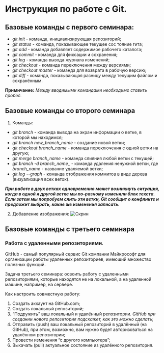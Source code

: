 # Инструкция по работе с Git. #

## Базовые команды с первого семинара:

* *git init* - команда, инициализирующая репозиторий;
* *git status* - команда, показывающее текущее сос тояние гита;
* *git add* - команда добавляет содержимое рабочего каталога;
* *git commit* - команда для фиксации и сохранения;
* *git log* - команда вывода журнала изменений;
* *git checkout* - команда переключения между версиями;
* *git checkout master* - команда для возврата в рабочую версию;
* *git diff* - команда, показывающая разницу между текущим файлом
и сохранённым.

**Примичание:**
*Между вводимыми командами необходимо ставить пробел.*

## Базовые команды со второго семинара

1. Команды:

* *git branch* - команда вывода на экран информации о ветке, в которой мы находимся;
* *git branch new_branch_name* - создание новой ветки;
* *git checkout branch_name* - команда переключения с одной ветки на другую;
* *git merge branch_name* - команда слияния любой ветки с текущей;
* *git branch -d branch_name_* - команда удаления ненужной ветки, где _branch_name_ - название удаляемой ветки;
* *git log --graph* - команда отображения коммитов в виде дерева (визуализация всех веток).

*__При работе в двух ветках одновременно может
возникнуть ситуация, когда в одной и другой
ветке мы по-разному изменили блок текста.
Если затем мы попробуем слить эти ветки, Git
сообщит о конфликте и предложит выбрать,
какие же изменения записать__.*

2. Добaвление изображения: ![Скрин](screen.jpg)

## Базовые команды с третьего семинара

### Работа с удаленными репозиториями.

GitHub - самый популярный сервис Git компании Майкрософт для
организации работы удаленных репозиториев, имеющий множество полезных функций.

Задача третьего семинара: освоить работу с удаленными репозиториями, которые находятся не на локальной, а на удаленной машине, например, на сервере.

Как настроить совместную работу:

1. Создать аккаунт на GitHub.com;
2. Создать локальный репозиторий;
3. “Подружить” ваш локальный и удалённый репозитории. 
*GitHub при создании нового репозитория подскажет, как это можно сделать*;
4. Отправить (push) ваш локальный репозиторий в удалённый (на GitHub), при этом, возможно, вам нужно будет авторизоваться на удалённом репозитории;
5. Провести изменения “с другого компьютера”;
6. Выкачать (pull) актуальное состояние из удалённого репозитория.

